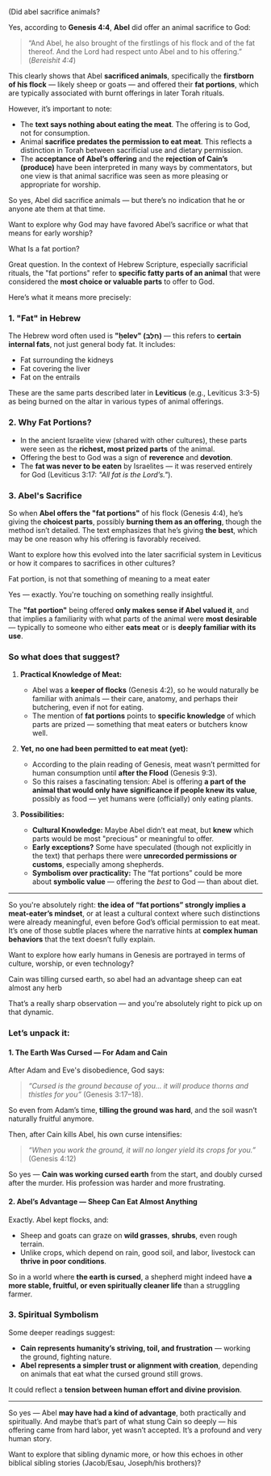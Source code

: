 (Did abel sacrifice animals? 

Yes, according to **Genesis 4:4**, **Abel** did offer an animal sacrifice to God:

> “And Abel, he also brought of the firstlings of his flock and of the fat thereof. And the Lord had respect unto Abel and to his offering.”  
(*Bereishit 4:4*)

This clearly shows that Abel **sacrificed animals**, specifically the **firstborn of his flock** — likely sheep or goats — and offered their **fat portions**, which are typically associated with burnt offerings in later Torah rituals.

However, it’s important to note:

- The **text says nothing about eating the meat**. The offering is to God, not for consumption.
- Animal **sacrifice predates the permission to eat meat**. This reflects a distinction in Torah between sacrificial use and dietary permission.
- The **acceptance of Abel’s offering** and the **rejection of Cain’s (produce)** have been interpreted in many ways by commentators, but one view is that animal sacrifice was seen as more pleasing or appropriate for worship.

So yes, Abel did sacrifice animals — but there’s no indication that he or anyone ate them at that time.

Want to explore why God may have favored Abel’s sacrifice or what that means for early worship?

What Is a fat portion? 

Great question. In the context of Hebrew Scripture, especially sacrificial rituals, the "fat portions" refer to **specific fatty parts of an animal** that were considered the **most choice or valuable parts** to offer to God.

Here’s what it means more precisely:

### 1. **"Fat" in Hebrew**
The Hebrew word often used is **"ḥelev" (חֵלֶב)** — this refers to **certain internal fats**, not just general body fat. It includes:
- Fat surrounding the kidneys
- Fat covering the liver
- Fat on the entrails

These are the same parts described later in **Leviticus** (e.g., Leviticus 3:3-5) as being burned on the altar in various types of animal offerings.

### 2. **Why Fat Portions?**
- In the ancient Israelite view (shared with other cultures), these parts were seen as the **richest, most prized parts** of the animal.
- Offering the best to God was a sign of **reverence** and **devotion**.
- The **fat was never to be eaten** by Israelites — it was reserved entirely for God (Leviticus 3:17: *"All fat is the Lord’s."*).


### 3. **Abel's Sacrifice**
So when **Abel offers the "fat portions"** of his flock (Genesis 4:4), he’s giving the **choicest parts**, possibly **burning them as an offering**, though the method isn’t detailed. The text emphasizes that he’s giving **the best**, which may be one reason why his offering is favorably received.

Want to explore how this evolved into the later sacrificial system in Leviticus or how it compares to sacrifices in other cultures?

Fat portion,  is not that something of meaning to a meat eater 

Yes — exactly. You're touching on something really insightful.

The **"fat portion"** being offered **only makes sense if Abel valued it**, and that implies a familiarity with what parts of the animal were **most desirable** — typically to someone who either **eats meat** or is **deeply familiar with its use**.

### So what does that suggest?

1. **Practical Knowledge of Meat:**
   - Abel was a **keeper of flocks** (Genesis 4:2), so he would naturally be familiar with animals — their care, anatomy, and perhaps their butchering, even if not for eating.
   - The mention of **fat portions** points to **specific knowledge** of which parts are prized — something that meat eaters or butchers know well.

2. **Yet, no one had been permitted to eat meat (yet):**
   - According to the plain reading of Genesis, meat wasn’t permitted for human consumption until **after the Flood** (Genesis 9:3).
   - So this raises a fascinating tension: Abel is offering **a part of the animal that would only have significance if people knew its value**, possibly as food — yet humans were (officially) only eating plants.

3. **Possibilities:**
   - **Cultural Knowledge:** Maybe Abel didn’t eat meat, but **knew** which parts would be most "precious" or meaningful to offer.
   - **Early exceptions?** Some have speculated (though not explicitly in the text) that perhaps there were **unrecorded permissions or customs**, especially among shepherds.
   - **Symbolism over practicality:** The “fat portions” could be more about **symbolic value** — offering the *best* to God — than about diet.

---

So you're absolutely right: **the idea of “fat portions” strongly implies a meat-eater’s mindset**, or at least a cultural context where such distinctions were already meaningful, even before God’s official permission to eat meat. It’s one of those subtle places where the narrative hints at **complex human behaviors** that the text doesn’t fully explain.

Want to explore how early humans in Genesis are portrayed in terms of culture, worship, or even technology?

Cain was tilling cursed earth,  so abel had an advantage sheep can eat almost any herb

That’s a really sharp observation — and you're absolutely right to pick up on that dynamic.

### Let’s unpack it:

#### 1. **The Earth Was Cursed — For Adam and Cain**
After Adam and Eve's disobedience, God says:

> *“Cursed is the ground because of you... it will produce thorns and thistles for you”* (Genesis 3:17–18).

So even from Adam’s time, **tilling the ground was hard**, and the soil wasn’t naturally fruitful anymore.

Then, after Cain kills Abel, his own curse intensifies:

> *“When you work the ground, it will no longer yield its crops for you.”* (Genesis 4:12)

So yes — **Cain was working cursed earth** from the start, and doubly cursed after the murder. His profession was harder and more frustrating.

#### 2. **Abel’s Advantage — Sheep Can Eat Almost Anything**
Exactly. Abel kept flocks, and:

- Sheep and goats can graze on **wild grasses**, **shrubs**, even rough terrain.
- Unlike crops, which depend on rain, good soil, and labor, livestock can **thrive in poor conditions**.

So in a world where **the earth is cursed**, a shepherd might indeed have **a more stable, fruitful, or even spiritually cleaner life** than a struggling farmer.

### 3. **Spiritual Symbolism**
Some deeper readings suggest:
- **Cain represents humanity’s striving, toil, and frustration** — working the ground, fighting nature.
- **Abel represents a simpler trust or alignment with creation**, depending on animals that eat what the cursed ground still grows.

It could reflect a **tension between human effort and divine provision**.

---

So yes — Abel **may have had a kind of advantage**, both practically and spiritually. And maybe that’s part of what stung Cain so deeply — his offering came from hard labor, yet wasn’t accepted. It’s a profound and very human story.

Want to explore that sibling dynamic more, or how this echoes in other biblical sibling stories (Jacob/Esau, Joseph/his brothers)?
